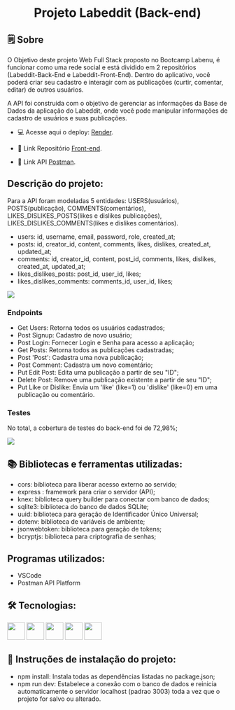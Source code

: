 <h1 align="center">Projeto Labeddit (Back-end)</h1>

## 🗒️ Sobre
O Objetivo deste projeto Web Full Stack proposto no Bootcamp Labenu, é funcionar como uma rede social e está dividido em 2 repositórios (Labeddit-Back-End e Labeddit-Front-End). Dentro do aplicativo, você poderá criar seu cadastro e interagir com as publicações (curtir, comentar, editar) de outros usuários.

A API foi construida com o objetivo de gerenciar as informações da Base de Dados da aplicação do Labeddit, onde você pode manipular informações de cadastro de usuários e suas publicações.

* 💻 Acesse aqui o deploy: [Render](https://projeto-labeddit-back-end-dgds.onrender.com).

* 🔗 Link Repositório [Front-end](https://github.com/GLCalegaro/Projeto-Labeddit-Front-end).

* 🔗 Link API [Postman]().

## Descrição do projeto:
Para a API foram modeladas 5 entidades: USERS(usuários), POSTS(publicação), COMMENTS(comentários), LIKES_DISLIKES_POSTS(likes e dislikes publicações), LIKES_DISLIKES_COMMENTS(likes e dislikes comentários).

* users: id, username, email, password, role, created_at;
* posts: id, creator_id, content, comments, likes, dislikes, created_at, updated_at;
* comments: id, creator_id, content, post_id, comments, likes, dislikes, created_at, updated_at;
* likes_dislikes_posts: post_id, user_id, likes;
* likes_dislikes_comments: comments_id, user_id, likes;

<p>
<img src="https://user-images.githubusercontent.com/111308068/227624820-cbba2992-88c6-433d-b3d1-9fbf4ed1c374.png" /></p>

### Endpoints
* Get Users: Retorna todos os usuários cadastrados;
* Post Signup: Cadastro de novo usuário;
* Post Login: Fornecer Login e Senha para acesso a aplicação;
* Get Posts: Retorna todos as publicações cadastradas;
* Post 'Post': Cadastra uma nova publicação;
* Post Comment: Cadastra um novo comentário;
* Put Edit Post: Edita uma publicação a partir de seu "ID";
* Delete Post: Remove uma publicação existente a partir de seu "ID";
* Put Like or Dislike: Envia um 'like' (like=1) ou 'dislike' (like=0) em uma publicação ou comentário.

### Testes
No total, a cobertura de testes do back-end foi de 72,98%;
<p>
<img src="https://user-images.githubusercontent.com/111308068/227626456-60c8e895-ef41-4456-a31c-e999a2ce67c3.png" /></p>

## 📚 Bibliotecas e ferramentas utilizadas:

- cors: biblioteca para liberar acesso externo ao servido;
- express : framework para criar o servidor (API);
- knex: biblioteca query builder para conectar com banco de dados;
- sqlite3: biblioteca do banco de dados SQLite;
- uuid: biblioteca para geração de Identificador Único Universal;
- dotenv: biblioteca de variáveis de ambiente;
- jsonwebtoken: biblioteca para geração de tokens;
- bcryptjs: biblioteca para criptografia de senhas;

## Programas utilizados:
* VSCode
* Postman API Platform

## 🛠️ Tecnologias:

<img src="https://cdn.jsdelivr.net/gh/devicons/devicon/icons/nodejs/nodejs-plain.svg" width="40" height="40"/> <img 
src="https://cdn.jsdelivr.net/gh/devicons/devicon/icons/typescript/typescript-original.svg" width="40" height="40" /> <img src="https://cdn.jsdelivr.net/gh/devicons/devicon/icons/sqlite/sqlite-original.svg"  width="40" height="40" /> <img src="https://cdn.jsdelivr.net/gh/devicons/devicon/icons/git/git-plain.svg" width="40" height="40"/> <img
src="https://cdn.jsdelivr.net/gh/devicons/devicon/icons/jest/jest-plain.svg" width="40" height="40" />

## 📝 Instruções de instalação do projeto:
- npm install: Instala todas as dependências listadas no package.json;
- npm run dev: Estabelece a conexão com o banco de dados e reinicia automaticamente o servidor localhost (padrao 3003) toda a vez que o projeto for salvo ou alterado.

